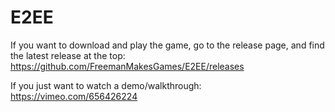 # E2EE

If you want to download and play the game, go to the release page, and find the latest release at the top: https://github.com/FreemanMakesGames/E2EE/releases

If you just want to watch a demo/walkthrough: https://vimeo.com/656426224
